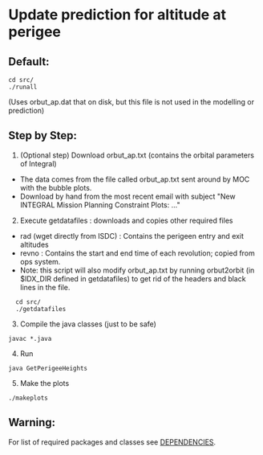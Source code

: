 Update prediction for altitude at perigee
==========================================


Default:
--------
```
cd src/
./runall
```

(Uses orbut_ap.dat that on disk, but this file is not used in the modelling or prediction)


Step by Step:
-------------

1. (Optional step) Download orbut_ap.txt (contains the orbital parameters of Integral)

  * The data comes from the file called orbut_ap.txt sent around by MOC with the bubble plots.
  * Download by hand from the most recent email with subject "New INTEGRAL Mission Planning Constraint Plots: ..."

2. Execute getdatafiles : downloads and copies other required files

  * rad (wget directly from ISDC) : Contains the perigeen entry and exit altitudes
  * revno : Contains the start and end time of each revolution; copied from ops system.
  * Note: this script will also modify orbut_ap.txt by running orbut2orbit (in $IDX_DIR defined in getdatafiles)
  	  to get rid of the headers and black lines in the file.
```
  cd src/
  ./getdatafiles
```

3. Compile the java classes (just to be safe)

```
javac *.java
```

4. Run

```
java GetPerigeeHeights
```

5. Make the plots

```
./makeplots
```

Warning:
-------
For list of required packages and classes see [DEPENDENCIES](https://github.com/gbelanger/gb-esac-ops-perigee/blob/master/DEPENDENCIES.md).
